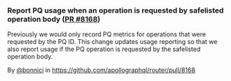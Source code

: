 ### Report PQ usage when an operation is requested by safelisted operation body ([PR #8168](https://github.com/apollographql/router/pull/8168))

Previously we would only record PQ metrics for operations that were requested by the PQ ID. This change updates usage reporting so that we also report usage if the PQ operation is requested by the safelisted operation body.

By [@bonnici](https://github.com/bonnici) in https://github.com/apollographql/router/pull/8168